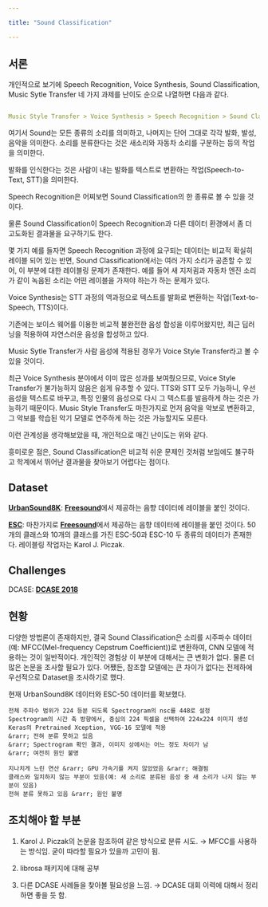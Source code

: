 ```yaml
---

title: "Sound Classification"

---
```


## 서론
개인적으로 보기에 Speech Recognition, Voice Synthesis, Sound Classification, Music Sytle Transfer 
네 가지 과제를 난이도 순으로 나열하면 다음과 같다. 

```yaml

Music Style Transfer > Voice Synthesis > Speech Recognition > Sound Classification

```

여기서 Sound는 모든 종류의 소리를 의미하고, 나머지는 단어 그대로 각각 발화, 발성, 음악을 의미한다.
소리를 분류한다는 것은 새소리와 자동차 소리를 구분하는 등의 작업을 의미한다.

발화를 인식한다는 것은 사람이 내는 발화를 텍스트로 변환하는 작업(Speech-to-Text, STT)을 의미한다.

Speech Recognition은 어찌보면 Sound Classification의 한 종류로 볼 수 있을 것이다.

물론 Sound Classification이 Speech Recognition과 다른 데이터 환경에서 좀 더 고도화된 결과물을 요구하기도 한다.

몇 가지 예를 들자면 Speech Recognition 과정에 요구되는 데이터는 비교적 확실히 레이블 되어 있는 반면, 
Sound Classification에서는 여러 가지 소리가 공존할 수 있어, 이 부분에 대한 레이블링 문제가 존재한다. 
예를 들어 새 지저귐과 자동차 엔진 소리가 같이 녹음된 소리는 어떤 레이블을 가져야 하는가 하는 문제가 있다.

Voice Synthesis는 STT 과정의 역과정으로 텍스트를 발화로 변환하는 작업(Text-to-Speech, TTS)이다.

기존에는 보이스 웨어를 이용한 비교적 불완전한 음성 합성을 이루어왔지만, 최근 딥러닝을 적용하여 자연스러운 음성을 합성하고 있다.

Music Sytle Transfer가 사람 음성에 적용된 경우가 Voice Style Transfer라고 볼 수 있을 것이다.

최근 Voice Synthesis 분야에서 이미 많은 성과를 보여줬으므로, Voice Style Transfer가 불가능하지 않음은 쉽게 유추할 수 있다.
TTS와 STT 모두 가능하니, 우선 음성을 텍스트로 바꾸고, 특정 인물의 음성으로 다시 그 텍스트를 발음하게 하는 것은 가능하기 때문이다.
Music Style Transfer도 마찬가지로 먼저 음악을 악보로 변환하고, 그 악보를 학습된 악기 모델로 연주하게 하는 것은 가능할지도 모른다.

이런 관계성을 생각해보았을 때, 개인적으로 매긴 난이도는 위와 같다.

흥미로운 점은, Sound Classification은 비교적 쉬운 문제인 것처럼 보임에도 불구하고 학계에서 뛰어난 결과물을 찾아보기 어렵다는 점이다.

## Dataset

[**UrbanSound8K**](https://urbansounddataset.weebly.com/): [**Freesound**](https://freesound.org/)에서 제공하는 음향 데이터에 레이블을 붙인 것이다.

[**ESC**](https://github.com/karoldvl/ESC-50): 마찬가지로 [**Freesound**](https://freesound.org/)에서 제공하는 음향 데이터에 레이블을 붙인 것이다.
50개의 클래스와 10개의 클래스를 가진 ESC-50과 ESC-10 두 종류의 데이터가 존재한다. 레이블링 작업자는 Karol J. Piczak.

## Challenges

DCASE: [**DCASE 2018**](http://dcase.community/challenge2018/index)

## 현황

다양한 방법론이 존재하지만, 결국 Sound Classification은 소리를 시주파수 데이터(예: MFCC(Mel-frequency Cepstrum Coefficient))로 변환하여, 
CNN 모델에 적용하는 것이 일반적이다. 개인적인 경험상 이 부분에 대해서는 큰 변화가 없다. 물론 더 많은 논문을 조사할 필요가 있다. 
어쨌든, 참조할 모델에는 큰 차이가 없다는 전제하에 우선적으로 Dataset을 조사하기로 했다.

현재 UrbanSound8K 데이터와 ESC-50 데이터를 확보했다.

```
전체 주파수 범위가 224 등분 되도록 Spectrogram의 nsc를 448로 설정
Spectrogram의 시간 축 방향에서, 중심의 224 픽셀을 선택하여 224x224 이미지 생성
Keras의 Pretrained Xception, VGG-16 모델에 적용
&rarr; 전혀 분류 못하고 있음
&rarr; Spectrogram 확인 결과, 이미지 상에서는 어느 정도 차이가 남
&rarr; 여전히 원인 불명
```

```
지나치게 느린 연산 &rarr; GPU 가속기를 켜지 않았었음 &rarr; 해결됨
클래스와 일치하지 않는 부분이 있음(예: 새 소리로 분류된 음성 중 새 소리가 나지 않는 부분이 있음)
전혀 분류 못하고 있음 &rarr; 원인 불명
```

## 조치해야 할 부분

1. Karol J. Piczak의 논문을 참조하여 같은 방식으로 분류 시도.
&rarr; MFCC를 사용하는 방식임. 굳이 따라할 필요가 있을까 고민이 됨.

2. librosa 패키지에 대해 공부

3. 다른 DCASE 사례들을 찾아볼 필요성을 느낌.
&rarr; DCASE 대회 이력에 대해서 정리하면 좋을 듯 함.







